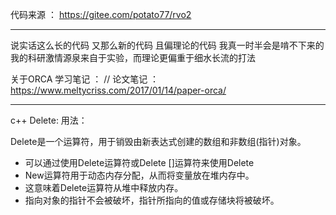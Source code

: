 代码来源 ： https://gitee.com/potato77/rvo2

------------------------------------------------

说实话这么长的代码 又那么新的代码 且偏理论的代码 我真一时半会是啃不下来的
我的科研激情源泉来自于实验，而理论更偏重于细水长流的打法

关于ORCA 学习笔记 ： // 论文笔记 ： https://www.meltycriss.com/2017/01/14/paper-orca/

--- 
c++ Delete: 用法：

Delete是一个运算符，用于销毁由新表达式创建的数组和非数组(指针)对象。
- 可以通过使用Delete运算符或Delete []运算符来使用Delete
- New运算符用于动态内存分配，从而将变量放在堆内存中。
- 这意味着Delete运算符从堆中释放内存。
- 指向对象的指针不会被破坏，指针所指向的值或存储块将被破坏。
